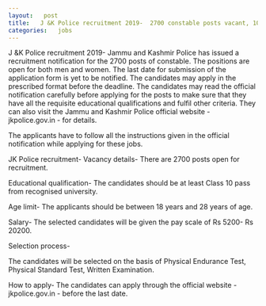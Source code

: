 ```yaml
--- 
layout:   post
title:   J &K Police recruitment 2019-  2700 constable posts vacant, 10th pass can apply
categories:   jobs
---
```

J &K Police recruitment 2019-  Jammu and Kashmir Police has issued a recruitment notification for the 2700 posts of constable. The positions are open for both men and women. The last date for submission of the application form is yet to be notified. The candidates may apply in the prescribed format before the deadline. The candidates may read the official notification carefully before applying for the posts to make sure that they have all the requisite educational qualifications and fulfil other criteria. They can also visit the Jammu and Kashmir Police official website - jkpolice.gov.in - for details.

The applicants have to follow all the instructions given in the official notification while applying for these jobs.

JK Police recruitment-  Vacancy details- 
There are 2700 posts open for recruitment.

Educational qualification- 
The candidates should be at least Class 10 pass from recognised university.

Age limit- 
The applicants should be between 18 years and 28 years of age.

Salary- 
The selected candidates will be given the pay scale of Rs 5200- Rs 20200.

Selection process- 

The candidates will be selected on the basis of Physical Endurance Test, Physical Standard Test, Written Examination.

How to apply- 
The candidates can apply through the official website - jkpolice.gov.in - before the last date.